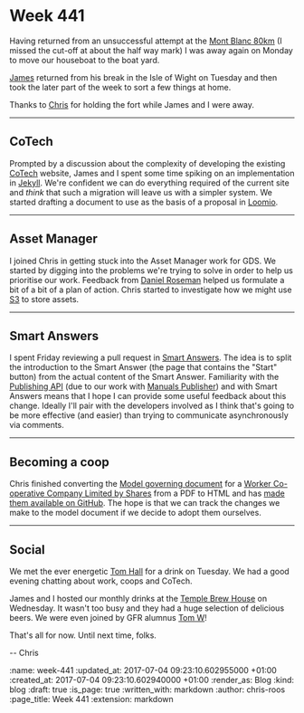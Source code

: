 Week 441
========

Having returned from an unsuccessful attempt at the [Mont Blanc 80km][mont-blanc-marathon] (I missed the cut-off at about the half way mark) I was away again on Monday to move our houseboat to the boat yard.

[James][james-mead] returned from his break in the Isle of Wight on Tuesday and then took the later part of the week to sort a few things at home.

Thanks to [Chris][chris-lowis] for holding the fort while James and I were away.

---

## CoTech

Prompted by a discussion about the complexity of developing the existing [CoTech][cotech-website] website, James and I spent some time spiking on an implementation in [Jekyll][jekyll]. We're confident we can do everything required of the current site and _think_ that such a migration will leave us with a simpler system. We started drafting a document to use as the basis of a proposal in [Loomio][loomio].

---

## Asset Manager

I joined Chris in getting stuck into the Asset Manager work for GDS. We started by digging into the problems we're trying to solve in order to help us prioritise our work. Feedback from [Daniel Roseman][daniel-roseman] helped us formulate a bit of a bit of a plan of action. Chris started to investigate how we might use [S3][aws-s3] to store assets.

---

## Smart Answers

I spent Friday reviewing a pull request in [Smart Answers][smart-answers]. The idea is to split the introduction to the Smart Answer (the page that contains the "Start" button) from the actual content of the Smart Answer. Familiarity with the [Publishing API][publishing-api] (due to our work with [Manuals Publisher][manuals-publisher]) and with Smart Answers means that I hope I can provide some useful feedback about this change. Ideally I'll pair with the developers involved as I think that's going to be more effective (and easier) than trying to communicate asynchronously via comments.

---

## Becoming a coop

Chris finished converting the [Model governing document][coops-uk-model-governing-document] for a [Worker Co-operative Company Limited by Shares][coops-uk-worker-coop] from a PDF to HTML and has [made them available on GitHub][github-coop-model-docs]. The hope is that we can track the changes we make to the model document if we decide to adopt them ourselves.

---

## Social

We met the ever energetic [Tom Hall][tom-hall] for a drink on Tuesday. We had a good evening chatting about work, coops and CoTech.

James and I hosted our monthly drinks at the [Temple Brew House][temple-brew-house] on Wednesday. It wasn't too busy and they had a huge selection of delicious beers. We were even joined by GFR alumnus [Tom W][tom-ward]!

That's all for now. Until next time, folks.

-- Chris

[aws-s3]: https://aws.amazon.com/s3/
[chris-lowis]: /chris-lowis
[coops-uk-model-governing-document]: https://www.uk.coop/developing-co-ops/model-governing-documents
[coops-uk-worker-coop]: https://www.uk.coop/developing-co-ops/model-governing-documents/worker-co-operative-company-limited-shares
[cotech-website]: https://www.coops.tech/
[daniel-roseman]: https://twitter.com/danielroseman
[github-coop-model-docs]: https://github.com/freerange/coop-model-documents
[james-mead]: /james-mead
[jekyll]: https://jekyllrb.com/
[loomio]: https://www.loomio.org/
[manuals-publisher]: https://github.com/alphagov/manuals-publisher
[mont-blanc-marathon]: http://www.montblancmarathon.net/en/home
[publishing-api]: https://github.com/alphagov/publishing-api
[smart-answers]: https://github.com/alphagov/smart-answers
[temple-brew-house]: http://www.templebrewhouse.com/
[tom-hall]: http://www.thattommyhall.com/
[tom-ward]: https://twitter.com/tomafro

:name: week-441
:updated_at: 2017-07-04 09:23:10.602955000 +01:00
:created_at: 2017-07-04 09:23:10.602940000 +01:00
:render_as: Blog
:kind: blog
:draft: true
:is_page: true
:written_with: markdown
:author: chris-roos
:page_title: Week 441
:extension: markdown
